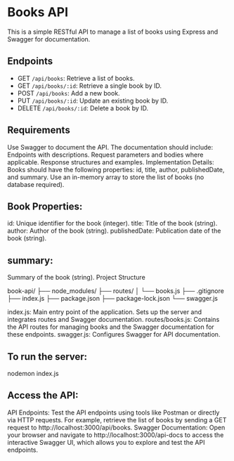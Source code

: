 # Books API

This is a simple RESTful API to manage a list of books using Express and Swagger for documentation.

## Endpoints

- GET `/api/books`: Retrieve a list of books.
- GET `/api/books/:id`: Retrieve a single book by ID.
- POST `/api/books`: Add a new book.
- PUT `/api/books/:id`: Update an existing book by ID.
- DELETE `/api/books/:id`: Delete a book by ID.

## Requirements

Use Swagger to document the API. The documentation should include:
Endpoints with descriptions.
Request parameters and bodies where applicable.
Response structures and examples.
Implementation Details:
Books should have the following properties: id, title, author, publishedDate, and summary.
Use an in-memory array to store the list of books (no database required).

## Book Properties:

id: Unique identifier for the book (integer).
title: Title of the book (string).
author: Author of the book (string).
publishedDate: Publication date of the book (string).

## summary: 
Summary of the book (string).
Project Structure

book-api/
├── node_modules/
├── routes/
│   └── books.js
├── .gitignore
├── index.js
├── package.json
├── package-lock.json
└── swagger.js

index.js: Main entry point of the application. Sets up the server and integrates routes and Swagger documentation.
routes/books.js: Contains the API routes for managing books and the Swagger documentation for these endpoints.
swagger.js: Configures Swagger for API documentation.

## To run the server:

nodemon index.js

## Access the API:

API Endpoints: Test the API endpoints using tools like Postman or directly via HTTP requests. For example, retrieve the list of books by sending a GET request to http://localhost:3000/api/books.
Swagger Documentation: Open your browser and navigate to http://localhost:3000/api-docs to access the interactive Swagger UI, which allows you to explore and test the API endpoints.